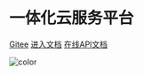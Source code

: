 # 一体化云服务平台


[Gitee](https://gitee.com/cstcloud-cnic)
[进入文档](#readme)
<a href="/apidocs/" target="_blank">在线API文档</a>

![color](#f0f0f0)